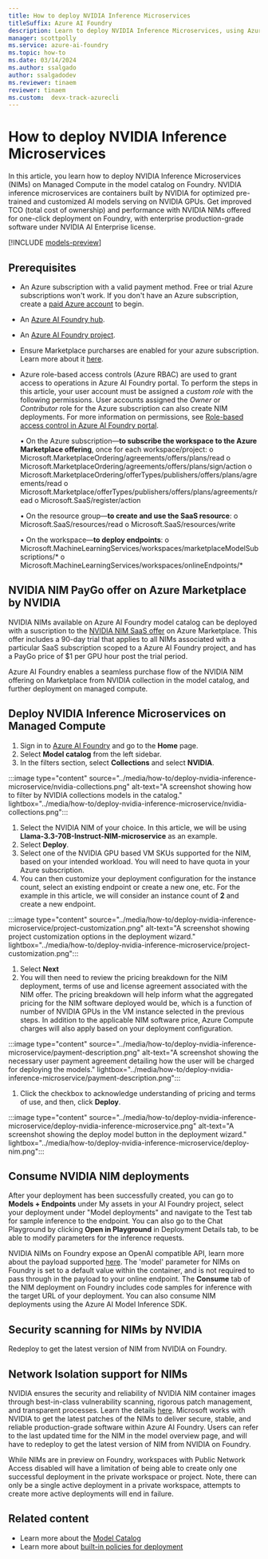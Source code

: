 ```yaml
---
title: How to deploy NVIDIA Inference Microservices
titleSuffix: Azure AI Foundry
description: Learn to deploy NVIDIA Inference Microservices, using Azure AI Foundry.
manager: scottpolly
ms.service: azure-ai-foundry
ms.topic: how-to
ms.date: 03/14/2024
ms.author: ssalgado
author: ssalgadodev
ms.reviewer: tinaem
reviewer: tinaem
ms.custom:  devx-track-azurecli
---
```


# How to deploy NVIDIA Inference Microservices

In this article, you learn how to deploy NVIDIA Inference Microservices (NIMs) on Managed Compute in the model catalog on Foundry​. NVIDIA inference microservices are containers built by NVIDIA for optimized pre-trained and customized AI models serving on NVIDIA GPUs​. 
Get improved TCO (total cost of ownership) and performance with NVIDIA NIMs offered for one-click deployment on Foundry, with enterprise production-grade software under NVIDIA AI Enterprise license. 

[!INCLUDE [models-preview](../includes/models-preview.md)]

## Prerequisites

- An Azure subscription with a valid payment method. Free or trial Azure subscriptions won't work. If you don't have an Azure subscription, create a [paid Azure account](https://azure.microsoft.com/pricing/purchase-options/pay-as-you-go) to begin.

- An [Azure AI Foundry hub](create-azure-ai-resource.md).

- An [Azure AI Foundry project](create-projects.md).

- Ensure Marketplace purcharses are enabled for your azure subscription. Learn more about it [here](/azure/cost-management-billing/manage/enable-marketplace-purchases).

- Azure role-based access controls (Azure RBAC) are used to grant access to operations in Azure AI Foundry portal. To perform the steps in this article, your user account must be assigned a _custom role_ with the following permissions. User accounts assigned the _Owner_ or _Contributor_ role for the Azure subscription can also create NIM deployments. For more information on permissions, see [Role-based access control in Azure AI Foundry portal](../concepts/rbac-ai-foundry.md).

    •	On the Azure subscription—**to subscribe the workspace to the Azure Marketplace offering**, once for each workspace/project:
        o	Microsoft.MarketplaceOrdering/agreements/offers/plans/read
        o	Microsoft.MarketplaceOrdering/agreements/offers/plans/sign/action
        o	Microsoft.MarketplaceOrdering/offerTypes/publishers/offers/plans/agreements/read
        o	Microsoft.Marketplace/offerTypes/publishers/offers/plans/agreements/read
        o	Microsoft.SaaS/register/action

    •	On the resource group—**to create and use the SaaS resource**:
        o   Microsoft.SaaS/resources/read
        o	Microsoft.SaaS/resources/write

    •	On the workspace—**to deploy endpoints**:
        o	Microsoft.MachineLearningServices/workspaces/marketplaceModelSubscriptions/*
        o	Microsoft.MachineLearningServices/workspaces/onlineEndpoints/* 


## NVIDIA NIM PayGo offer on Azure Marketplace by NVIDIA

 NVIDIA NIMs available on Azure AI Foundry model catalog can be deployed with a suscription to the [NVIDIA NIM SaaS offer](https://aka.ms/nvidia-nims-plan) on Azure Marketplace. This offer includes a 90-day trial that applies to all NIMs associated with a particular SaaS subscription scoped to a Azure AI Foundry project, and has a PayGo price of $1 per GPU hour post the trial period. 

 Azure AI Foundry enables a seamless purchase flow of the NVIDIA NIM offering on Marketplace from NVIDIA collection in the model catalog, and further deployment on managed compute.

## Deploy NVIDIA Inference Microservices on Managed Compute

1. Sign in to [Azure AI Foundry](https://ai.azure.com) and go to the **Home** page.
2. Select **Model catalog** from the left sidebar.
3. In the filters section, select **Collections** and select **NVIDIA**.

:::image type="content" source="../media/how-to/deploy-nvidia-inference-microservice/nvidia-collections.png" alt-text="A screenshot showing how to filter by NVIDIA collections models in the catalog." lightbox="../media/how-to/deploy-nvidia-inference-microservice/nvidia-collections.png":::  

1. Select the NVIDIA NIM of your choice. In this article, we will be using **Llama-3.3-70B-Instruct-NIM-microservice** as an example.
1. Select **Deploy**.
1. Select one of the NVIDIA GPU based VM SKUs supported for the NIM, based on your intended workload. You will need to have quota in your Azure subscription.
1. You can then customize your deployment configuration for the instance count, select an existing endpoint or create a new one, etc. For the example in this article, we will consider an instance count of **2** and create a new endpoint. 

:::image type="content" source="../media/how-to/deploy-nvidia-inference-microservice/project-customization.png" alt-text="A screenshot showing project customization options in the deployment wizard." lightbox="../media/how-to/deploy-nvidia-inference-microservice/project-customization.png"::: 

1. Select **Next**
1. You will then need to review the pricing breakdown for the NIM deployment, terms of use and license agreement associated with the NIM offer. The pricing breakdown will help inform what the aggregated pricing for the NIM software deployed would be, which is a function of number of NVIDIA GPUs in the VM instance selected in the previous steps. In addition to the applicable NIM software price, Azure Compute charges will also apply based on your deployment configuration.

:::image type="content" source="../media/how-to/deploy-nvidia-inference-microservice/payment-description.png" alt-text="A screenshot showing the necessary user payment agreement detailing how the user will be charged for deploying the models." lightbox="../media/how-to/deploy-nvidia-inference-microservice/payment-description.png":::  

1. Click the checkbox to acknowledge understanding of pricing and terms of use, and then, click **Deploy**.

:::image type="content" source="../media/how-to/deploy-nvidia-inference-microservice/deploy-nvidia-inference-microservice.png" alt-text="A screenshot showing the deploy model button in the deployment wizard." lightbox="../media/how-to/deploy-nvidia-inference-microservice/deploy-nim.png"::: 


## Consume NVIDIA NIM deployments

After your deployment has been successfully created, you can go to **Models + Endpoints** under My assets in your AI Foundry project, select your deployment under "Model deployments" and navigate to the Test tab for sample inference to the endpoint. You can also go to the Chat Playground by clicking **Open in Playground** in Deployment Details tab, to be able to modify parameters for the inference requests.   

NVIDIA NIMs on Foundry expose an OpenAI compatible API, learn more about the payload supported [here](https://docs.nvidia.com/nim/large-language-models/latest/api-reference.html#). The 'model' parameter for NIMs on Foundry is set to a default value within the container, and is not required to pass through in the payload to your online endpoint. The **Consume** tab of the NIM deployment on Foundry includes code samples for inference with the target URL of your deployment. You can also consume NIM deployments using the Azure AI Model Inference SDK. 

## Security scanning for NIMs by NVIDIA


Redeploy to get the latest version of NIM from NVIDIA on Foundry. 

## Network Isolation support for NIMs

NVIDIA ensures the security and reliability of NVIDIA NIM container images through best-in-class vulnerability scanning, rigorous patch management, and transparent processes. Learn the details [here](https://docs.nvidia.com/ai-enterprise/planning-resource/security-for-azure-ai-foundry/latest/introduction.html). Microsoft works with NVIDIA to get the latest patches of the NIMs to deliver secure, stable, and reliable production-grade software within Azure AI Foundry.
Users can refer to the last updated time for the NIM in the model overview page, and will have to redeploy to get the latest version of NIM from NVIDIA on Foundry.

While NIMs are in preview on Foundry, workspaces with Public Network Access disabled will have a limitation of being able to create only one successful deployment in the private workspace or project. Note, there can only be a single active deployment in a private workspace, attempts to create more active deployments will end in failure.

## Related content

* Learn more about the [Model Catalog](./model-catalog-overview.md)
* Learn more about [built-in policies for deployment](./built-in-policy-model-deployment.md)
